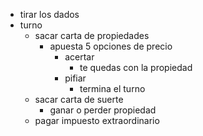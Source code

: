 * tirar los dados
* turno
  * sacar carta de propiedades
    * apuesta 5 opciones de precio
      + acertar
        * te quedas con la propiedad
      + pifiar
        * termina el turno
  * sacar carta de suerte
    + ganar o perder propiedad
  * pagar impuesto extraordinario
